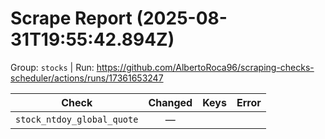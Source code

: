# Scrape Report (2025-08-31T19:55:42.894Z)

Group: `stocks`  |  Run: https://github.com/AlbertoRoca96/scraping-checks-scheduler/actions/runs/17361653247

| Check | Changed | Keys | Error |
|---|:---:|:--|:--|
| `stock_ntdoy_global_quote` | — |  |  |
